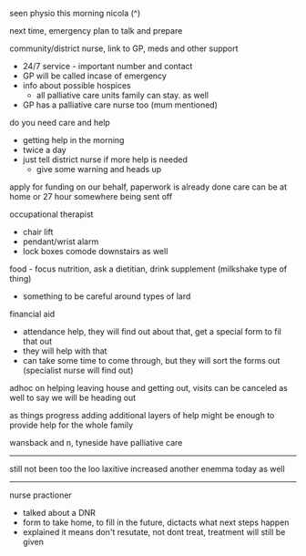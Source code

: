 seen physio this morning
nicola (^)

next time, emergency plan to talk and prepare 

community/district nurse, link to GP, meds and other support 
- 24/7 service - important number and contact
- GP will be called incase of emergency
- info about possible hospices
	- all palliative care units family can stay. as well
- GP has a palliative care nurse too (mum mentioned)

do you need care and help
- getting help in the morning
- twice a day
- just tell district nurse if more help is needed
	- give some warning and heads up

apply for funding on our behalf, paperwork is already done
	care can be at home
	or 27 hour somewhere
	being sent off

occupational therapist
- chair lift
- pendant/wrist alarm
- lock boxes
comode downstairs as well

food - focus nutrition, ask a dietitian, drink supplement (milkshake type of thing)
- something to be careful around types of lard

financial aid
- attendance help, they will find out about that, get a special form to fil that out
- they will help with that
- can take some time to come through, but they will sort the forms out (specialist nurse will find out)

adhoc on helping leaving house and getting out, visits can be canceled as well to say we will be heading out

as things progress adding additional layers of help might be enough to provide help for the whole family

wansback and n, tyneside have palliative care

---
still not been too the loo
laxitive increased
another enemma today as well

---
nurse practioner
- talked about a DNR
- form to take home, to fill in the future, dictacts what next steps happen
- explained it means don't resutate, not dont treat, treatment will still be given

